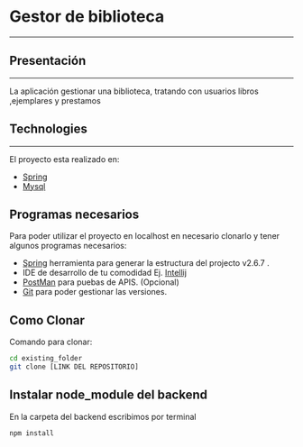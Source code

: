 # Gestor de biblioteca
***

## Presentación
***
La aplicación gestionar una biblioteca, tratando con usuarios libros ,ejemplares y prestamos

## Technologies
***
El proyecto esta realizado en:
* [Spring]([https://ionic.io/](https://spring.io/))
* [Mysql](https://www.mysql.com/)

## Programas necesarios

Para poder utilizar el proyecto en localhost en necesario clonarlo y tener algunos programas necesarios:

- [Spring](https://spring.io/tools) herramienta para generar la estructura del projecto v2.6.7 .
- IDE de desarrollo de tu comodidad Ej. [Intellij](https://www.jetbrains.com/es-es/idea/)
- [PostMan](https://www.postman.com/downloads/) para puebas de APIS. (Opcional)
- [Git](https://git-scm.com/downloads) para poder gestionar las versiones.

## Como Clonar

Comando para clonar:

```bash
cd existing_folder
git clone [LINK DEL REPOSITORIO]

```
## Instalar node_module del backend

En la carpeta del backend escribimos por terminal

```bash
npm install

```
